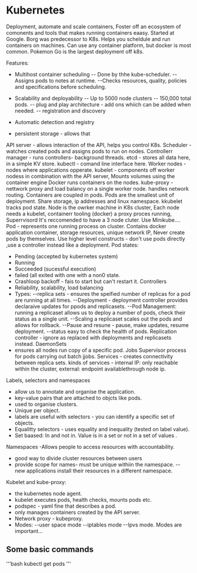# Kubernetes

Deployment, automate and scale containers, 
Foster off an ecosystem of comonents and tools that makes running containers eaasy. 
Started at Google. 
Borg was predecessor to K8s. 
Helps you scheldule and run containers on machines.
Can use any container platform, but docker is most common. 
Pokemon Go is the largest deployment off k8s.

Features:
- Multihost container scheduling
-- Done by thhe kube-scheduler. 
--Assigns pods to notes at runtime.
--Checks resources, quality, policies and specifications before scheduling. 

- Scalability and deployability
 -- Up to 5000 node clusters
 -- 150,000 total pods. 
 -- plug and play architecture - add ons whiich can be added when needed. 
 -- registration and discovery
 - Automatic detection and registry
 - persistent storage - allows that 
 
 
 API server - allows interaction of the API, helps you control K8s. 
 Scheduler - watches created pods and assigns pods to run on nodes. 
 Controllerr manager - runs controllers- background threads. 
 etcd - stores all data here, in a simple KV store. 
 kubectl - comand line interface here. 
 Worker nodes - nodes where applications opperate.
 kubelet - components off worker nodess in combination with the API server, Mounts volumes using the container engine
 Docker runs containers on the nodes.
 kube-proxy - nettwork proxy and load balancy on a single worker node. handles network routing.
 Containers are coupled in pods. 
 Pods are the smallest unit of deployment. 
 Share storage, ip addresses and linux namespace. 
 kkubelet tracks pod state. 
 Node is the owrker machine in K8s cluster, 
 Each node needs a kubelet, containerr tooling (docker) a proxy proces running, Superrvisord
 It's reccomended to have a 3 node cluter.
 Use Minikube....
 Pod - represents one running process on  cluster.
 Contains docker application container, storage resources, unique network IP, 
 Never create pods by themselves. 
 Use higher level constructs - don't use pods directly ,use a controller instead like a deployment. 
 Pod states:
- Pending (accepted by kubernetes system)
- Running 
- Succeeded (sucessful execution)
- failed (all exited with one with a non0 state. 
- Crashloop backoff - fais to start but can't restart it. 
Controllers
- Reliability, scalability, load balancing
- Types:
--replica sets - ensures the speified number of replicas for a pod are running at all times. 
--Deployment - deployment controller provides declaraive updates for ppods and replicasets. 
--Pod Management: running a replicaset allows us to deploy a number of pods, check their status as a single unit. 
--Scaling a replicaset scales out the pods and allows for rollback.
--Pause and resune - pause, make updates, resume deployment. 
--status easy to check the health of pods.
Replication controller - ignore as replaced with deployments and replicasets instead.
DaemonSets
- ensures all nodes run  copy of a specific pod. 
Jobs
Supervisor process for pods carrying out batch jjobs.
Services - creates connectivity between replica sets. 
kinds of services - internal IP: only reachable within the cluster, external: endpoint availablethrough node ip. 


Labels, selectors and namespaces
- allow us to annotate and organise the application. 
- key-value pairs that are attached to objcts like pods. 
- used to organise clusters. 
- Unique per object. 
- labels are useful with selectors - you can identify a specific set of objects.
- Equalitty selectors - uses equality and inequality (tested on label value).
- Set baased: In and not in. Value is in a set or not in a set of values .

Namespaces
-Allows people to access resources with accountability.
- good way to divide cluster resources between users
- provide scope for names- must be unique withiin the namespace. 
-- new applications install their resources in a different namespace. 

Kubelet and kube-proxy:
- the kubernetes node agent. 
- kubelet executes pods, health checks, mounts pods etc.
- podspec - yaml fine that describes a pod.
- only manages containers created by the API server. 
- Network proxy - kubeproxy.
- Modes:
--user space mode
--iptables mode
--Ipvs mode.
Modes are important...


## Some basic commands

'''bash
kubectl get pods
'''


 
